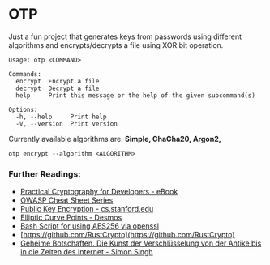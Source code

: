 # OTP

Just a fun project that generates keys from passwords using different algorithms and encrypts/decrypts a file using XOR bit operation.

```
Usage: otp <COMMAND>

Commands:
  encrypt  Encrypt a file
  decrypt  Decrypt a file
  help     Print this message or the help of the given subcommand(s)

Options:
  -h, --help     Print help
  -V, --version  Print version
```

Currently available algorithms are: **Simple, ChaCha20, Argon2,**

`otp encrypt --algorithm <ALGORITHM>`

### Further Readings:

- [Practical Cryptography for Developers - eBook](https://cryptobook.nakov.com/)
- [OWASP Cheat Sheet Series](https://cheatsheetseries.owasp.org/index.html)
- [Public Key Encryption - cs.stanford.edu](https://cs.stanford.edu/people/eroberts/courses/cs181/projects/public-key-encryption/ee.html)
- [Elliptic Curve Points - Desmos](https://www.desmos.com/calculator/ialhd71we3)
- [Bash Script for using AES256 via openssl](https://github.com/ChrisTitusTech/linutil/blob/79eb7525529c405cf4cd05ee28a5aba520e81f53/core/tabs/utils/encrypt_decrypt_tool.sh)
- [https://github.com/RustCrypto](https://github.com/RustCrypto)
- [Geheime Botschaften. Die Kunst der Verschlüsselung von der Antike bis in die Zeiten des Internet - Simon Singh](https://www.amazon.de/Geheime-Botschaften-Verschl%C3%BCsselung-Antike-Internet/dp/3423330716/)
